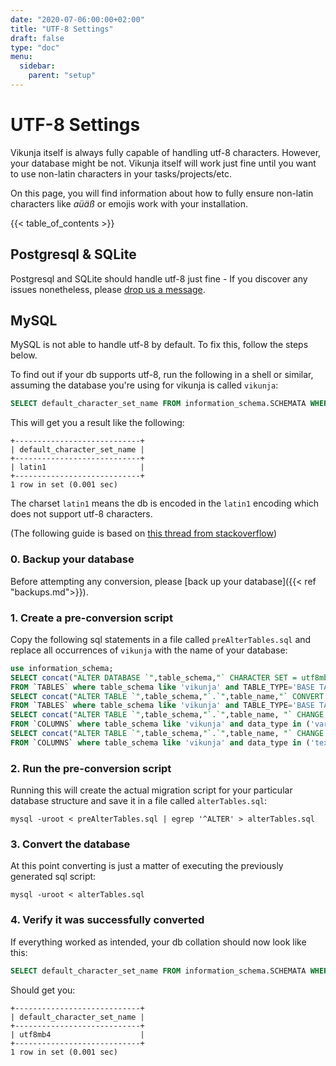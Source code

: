 ```yaml
---
date: "2020-07-06:00:00+02:00"
title: "UTF-8 Settings"
draft: false
type: "doc"
menu:
  sidebar:
    parent: "setup"
---
```


# UTF-8 Settings

Vikunja itself is always fully capable of handling utf-8 characters.
However, your database might be not. Vikunja itself will work just fine until you want to use non-latin characters in your tasks/projects/etc.

On this page, you will find information about how to fully ensure non-latin characters like *aüäß* or emojis work with your installation.

{{< table_of_contents >}}

## Postgresql & SQLite

Postgresql and SQLite should handle utf-8 just fine - If you discover any issues nonetheless, please 
[drop us a message](https://vikunja.io/contact/).

## MySQL

MySQL is not able to handle utf-8 by default.
To fix this, follow the steps below.

To find out if your db supports utf-8, run the following in a shell or similar, assuming the database 
you're using for vikunja is called `vikunja`:

```sql
SELECT default_character_set_name FROM information_schema.SCHEMATA WHERE schema_name = 'vikunja';
```

This will get you a result like the following:

```
+----------------------------+
| default_character_set_name |
+----------------------------+
| latin1                     |
+----------------------------+
1 row in set (0.001 sec)
```

The charset `latin1` means the db is encoded in the `latin1` encoding which does not support utf-8 characters.

(The following guide is based on [this thread from stackoverflow](https://dba.stackexchange.com/a/104866))

### 0. Backup your database

Before attempting any conversion, please [back up your database]({{< ref "backups.md">}}).

### 1. Create a pre-conversion script

Copy the following sql statements in a file called `preAlterTables.sql` and replace all occurrences of `vikunja` with the name of your database:

```sql
use information_schema;
SELECT concat("ALTER DATABASE `",table_schema,"` CHARACTER SET = utf8mb4 COLLATE = utf8mb4_unicode_ci;") as _sql 
FROM `TABLES` where table_schema like 'vikunja' and TABLE_TYPE='BASE TABLE' group by table_schema;
SELECT concat("ALTER TABLE `",table_schema,"`.`",table_name,"` CONVERT TO CHARACTER SET utf8mb4 COLLATE utf8mb4_unicode_ci;") as _sql  
FROM `TABLES` where table_schema like 'vikunja' and TABLE_TYPE='BASE TABLE' group by table_schema, table_name;
SELECT concat("ALTER TABLE `",table_schema,"`.`",table_name, "` CHANGE `",column_name,"` `",column_name,"` ",data_type,"(",character_maximum_length,") CHARACTER SET utf8mb4 COLLATE utf8mb4_unicode_ci",IF(is_nullable="YES"," NULL"," NOT NULL"),";") as _sql 
FROM `COLUMNS` where table_schema like 'vikunja' and data_type in ('varchar','char');
SELECT concat("ALTER TABLE `",table_schema,"`.`",table_name, "` CHANGE `",column_name,"` `",column_name,"` ",data_type," CHARACTER SET utf8mb4 COLLATE utf8mb4_unicode_ci",IF(is_nullable="YES"," NULL"," NOT NULL"),";") as _sql 
FROM `COLUMNS` where table_schema like 'vikunja' and data_type in ('text','tinytext','mediumtext','longtext');
```

### 2. Run the pre-conversion script

Running this will create the actual migration script for your particular database structure and save it in a file called `alterTables.sql`:

```
mysql -uroot < preAlterTables.sql | egrep '^ALTER' > alterTables.sql
```

### 3. Convert the database

At this point converting is just a matter of executing the previously generated sql script:

```
mysql -uroot < alterTables.sql
```

### 4. Verify it was successfully converted

If everything worked as intended, your db collation should now look like this:

```sql
SELECT default_character_set_name FROM information_schema.SCHEMATA WHERE schema_name = 'vikunja';
```

Should get you:

```
+----------------------------+
| default_character_set_name |
+----------------------------+
| utf8mb4                    |
+----------------------------+
1 row in set (0.001 sec)
```
